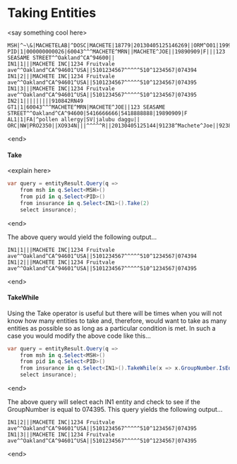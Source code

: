 # Taking Entities



&lt;say something cool here&gt;

```
MSH|^~\&|MACHETELAB|^DOSC|MACHETE|18779|20130405125146269||ORM^O01|1999077678|P|2.3|||AL|AL
PID|1|000000000026|60043^^^MACHETE^MRN||MACHETE^JOE||19890909|F|||123 SEASAME STREET^^Oakland^CA^94600||
IN1|1|||MACHETE INC|1234 Fruitvale ave^^Oakland^CA^94601^USA||5101234567^^^^^510^1234567|074394
IN1|2|||MACHETE INC|1234 Fruitvale ave^^Oakland^CA^94601^USA||5101234567^^^^^510^1234567|074395
IN1|3|||MACHETE INC|1234 Fruitvale ave^^Oakland^CA^94601^USA||5101234567^^^^^510^1234567|074395
IN2|1|||||||||910842RN49
GT1|1|60043^^^MACHETE^MRN|MACHETE^JOE||123 SEASAME STREET^^Oakland^CA^94600|5416666666|5418888888|19890909|F
AL1|1|FA|^pollen allergy|SV|jalubu daggu||
ORC|NW|PRO2350||XO934N|||^^^^^R||20130405125144|91238^Machete^Joe||92383^Machete^Janice
```

&lt;end&gt;

#### Take

&lt;explain here&gt;

```csharp
var query = entityResult.Query(q =>
    from msh in q.Select<MSH>()
    from pid in q.Select<PID>()
    from insurance in q.Select<IN1>().Take(2)
    select insurance);
```

&lt;end&gt;

The above query would yield the following output...

```
IN1|1|||MACHETE INC|1234 Fruitvale ave^^Oakland^CA^94601^USA||5101234567^^^^^510^1234567|074394
IN1|2|||MACHETE INC|1234 Fruitvale ave^^Oakland^CA^94601^USA||5101234567^^^^^510^1234567|074395
```

&lt;end&gt;

#### TakeWhile

Using the Take operator is useful but there will be times when you will not know how many entities to take and, therefore, would want to take as many entities as possible so as long as a particular condition is met. In such a case you would modify the above code like this...

```csharp
var query = entityResult.Query(q =>
    from msh in q.Select<MSH>()
    from pid in q.Select<PID>()
    from insurance in q.Select<IN1>().TakeWhile(x => x.GroupNumber.IsEqualTo("074395"))
    select insurance);
```

&lt;end&gt;

The above query will select each IN1 entity and check to see if the GroupNumber is equal to 074395. This query yields the following output...

```
IN1|2|||MACHETE INC|1234 Fruitvale ave^^Oakland^CA^94601^USA||5101234567^^^^^510^1234567|074395
IN1|3|||MACHETE INC|1234 Fruitvale ave^^Oakland^CA^94601^USA||5101234567^^^^^510^1234567|074395
```



&lt;end&gt;

